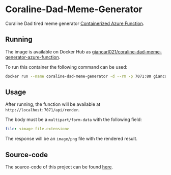 # Coraline-Dad-Meme-Generator

Coraline Dad tired meme generator [Containerized Azure Function](https://learn.microsoft.com/en-us/azure/azure-functions/functions-create-function-linux-custom-image?tabs=in-process%2Cbash%2Cazure-cli&pivots=programming-language-typescript).

## Running

The image is available on Docker Hub as [giancarl021/coraline-dad-meme-generator-azure-function](https://hub.docker.com/r/giancarl021/coraline-dad-meme-generator-azure-function).

To run this container the following command can be used:

```bash
docker run --name coraline-dad-meme-generator -d --rm -p 7071:80 giancarl021/coraline-dad-meme-generator-azure-function:latest
```

## Usage

After running, the function will be available at `http://localhost:7071/api/render`.

The body must be a `multipart/form-data` with the following field:

```yaml
file: <image-file.extension>
```

The response will be an `image/png` file with the rendered result.

## Source-code

The source-code of this project can be found [here](https://github.com/Giancarl021/Coraline-Dad-Meme-Generator).